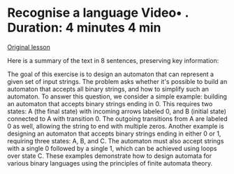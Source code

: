 # Recognise a language Video• . Duration: 4 minutes 4 min

[Original lesson](https://www.coursera.org/learn/uol-fundamentals-of-computer-science/lecture/FdiYc/recognise-a-language)

Here is a summary of the text in 8 sentences, preserving key information:

The goal of this exercise is to design an automaton that can represent a given set of input strings. The problem asks whether it's possible to build an automaton that accepts all binary strings, and how to simplify such an automaton. To answer this question, we consider a simple example: building an automaton that accepts binary strings ending in 0. This requires two states: A (the final state) with incoming arrows labeled 0, and B (initial state) connected to A with transition 0. The outgoing transitions from A are labeled 0 as well, allowing the string to end with multiple zeros. Another example is designing an automaton that accepts binary strings ending in either 0 or 1, requiring three states: A, B, and C. The automaton must also accept strings with a single 0 followed by a single 1, which can be achieved using loops over state C. These examples demonstrate how to design automata for various binary languages using the principles of finite automata theory.

